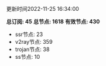 更新时间2022-11-25 16:34:00

**总订阅: 45**
**总节点: 1618**
**有效节点: 430**
- ssr节点: 23
- v2ray节点: 359
- trojan节点: 38
- ss节点: 10
